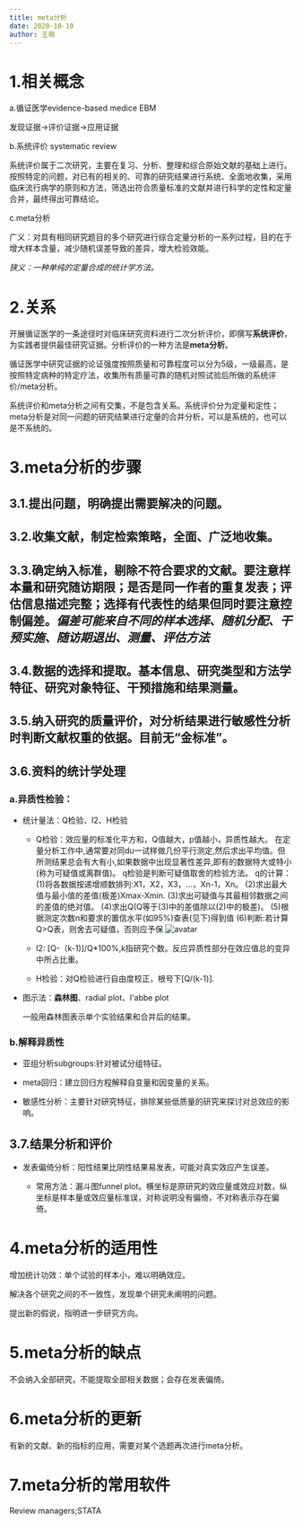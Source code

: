 ```yaml
---
title: meta分析
date: 2020-10-10
author: 王萌
---
```


# 1.相关概念

a.循证医学evidence-based medice EBM

发现证据->评价证据->应用证据

b.系统评价 systematic review

系统评价属于二次研究，主要在复习、分析、整理和综合原始文献的基础上进行。按照特定的问题，对已有的相关的、可靠的研究结果进行系统、全面地收集，采用临床流行病学的原则和方法，筛选出符合质量标准的文献并进行科学的定性和定量合并，最终得出可靠结论。

c.meta分析

广义：对具有相同研究题目的多个研究进行综合定量分析的一系列过程，目的在于增大样本含量，减少随机误差导致的差异，增大检验效能。

*狭义：一种单纯的定量合成的统计学方法。*

# 2.关系

开展循证医学的一条途径时对临床研究资料进行二次分析评价，即撰写**系统评价**，为实践者提供最佳研究证据。分析评价的一种方法是**meta分析**。

循证医学中研究证据的论证强度按照质量和可靠程度可以分为5级，一级最高，是按照特定病种的特定疗法，收集所有质量可靠的随机对照试验后所做的系统评价/meta分析。

系统评价和meta分析之间有交集，不是包含关系。系统评价分为定量和定性；meta分析是对同一问题的研究结果进行定量的合并分析，可以是系统的，也可以是不系统的。

# 3.meta分析的步骤

## 3.1.提出问题，明确提出需要解决的问题。

## 3.2.收集文献，制定检索策略，全面、广泛地收集。

## 3.3.确定纳入标准，剔除不符合要求的文献。要注意样本量和研究随访期限；是否是同一作者的重复发表；评估信息描述完整；选择有代表性的结果但同时要注意控制偏差。*偏差可能来自不同的样本选择、随机分配、干预实施、随访期退出、测量、评估方法*

## 3.4.数据的选择和提取。基本信息、研究类型和方法学特征、研究对象特征、干预措施和结果测量。

## 3.5.纳入研究的质量评价，对分析结果进行敏感性分析时判断文献权重的依据。目前无“金标准”。

## 3.6.资料的统计学处理

### a.异质性检验：

+ 统计量法：Q检验、I2、H检验

  * Q检验：效应量的标准化平方和，Q值越大，p值越小，异质性越大。
在定量分析工作中,通常要对同du一试样做几份平行测定,然后求出平均值。但所测结果总会有大有小,如果数据中出现显著性差异,即有的数据特大或特小(称为可疑值或离群值)。
q检验是判断可疑值取舍的检验方法。
 q的计算：
(1)将各数据按递增顺数排列:X1，X2，X3，…，Xn-1，Xn。
(2)求出最大值与最小值的差值(极差)Xmax-Xmin.
(3)求出可疑值与其最相邻数据之间的差值的绝对值。
(4)求出Q(Q等于(3)中的差值除以(2)中的极差)。
(5)根据测定次数n和要求的置信水平(如95%)查表(见下)得到值
(6)判断:若计算Q>Q表，则舍去可疑值，否则应予保
![avatar](/home/picture/q.png)

  * I2: [Q-（k-1)]/Q*100%,k指研究个数。反应异质性部分在效应值总的变异中所占比重。

  * H检验：对Q检验进行自由度校正，根号下[Q/(k-1)].

+ 图示法：**森林图**、radial plot、l'abbe plot

  一般用森林图表示单个实验结果和合并后的结果。

### b.解释异质性

+ 亚组分析subgroups:针对被试分组特征。

+ meta回归：建立回归方程解释自变量和因变量的关系。

+ 敏感性分析：主要针对研究特征，排除某些低质量的研究来探讨对总效应的影响。


## 3.7.结果分析和评价

+ 发表偏倚分析：阳性结果比阴性结果易发表，可能对真实效应产生误差。
 
  * 常用方法：漏斗图funnel plot。横坐标是原研究的效应量或效应对数，纵坐标是样本量或效应量标准误，对称说明没有偏倚，不对称表示存在偏倚。


# 4.meta分析的适用性

增加统计功效：单个试验的样本小，难以明确效应。

解决各个研究之间的不一致性，发现单个研究未阐明的问题。

提出新的假说，指明进一步研究方向。

# 5.meta分析的缺点

不会纳入全部研究，不能提取全部相关数据；会存在发表偏倚。

# 6.meta分析的更新

有新的文献、新的指标的应用，需要对某个选题再次进行meta分析。

# 7.meta分析的常用软件

Review managers;STATA

